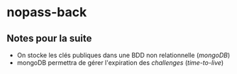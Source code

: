# nopass-back

## Notes pour la suite
- On stocke les clés publiques dans une BDD non relationnelle (_mongoDB_)
- mongoDB permettra de gérer l'expiration des _challenges_ (_time-to-live_)
